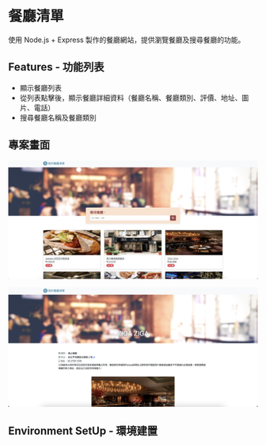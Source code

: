 # 餐廳清單

使用 Node.js + Express 製作的餐廳網站，提供瀏覽餐廳及搜尋餐廳的功能。

## Features - 功能列表

- 顯示餐廳列表
- 從列表點擊後，顯示餐廳詳細資料（餐廳名稱、餐廳類別、評價、地址、圖片、電話）
- 搜尋餐廳名稱及餐廳類別

## 專案畫面

![MyImage](/public/image/homePage.png)

![MyImage](/public/image/detail.png)

## Environment SetUp - 環境建置
